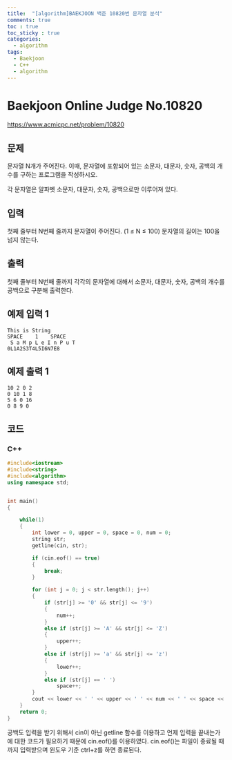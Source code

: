 ```yaml
---
title:  "[algorithm]BAEKJOON 백준 10820번 문자열 분석"
comments: true
toc : true
toc_sticky : true
categories:
  - algorithm
tags:
  - Baekjoon
  - C++
  - algorithm
---
```


# Baekjoon Online Judge No.10820

<https://www.acmicpc.net/problem/10820>

## 문제

문자열 N개가 주어진다. 이때, 문자열에 포함되어 있는 소문자, 대문자, 숫자, 공백의 개수를 구하는 프로그램을 작성하시오.

각 문자열은 알파벳 소문자, 대문자, 숫자, 공백으로만 이루어져 있다.

## 입력

첫째 줄부터 N번째 줄까지 문자열이 주어진다. (1 ≤ N ≤ 100) 문자열의 길이는 100을 넘지 않는다.

## 출력

첫째 줄부터 N번째 줄까지 각각의 문자열에 대해서 소문자, 대문자, 숫자, 공백의 개수를 공백으로 구분해 출력한다.

## 예제 입력 1 

```
This is String
SPACE    1    SPACE
 S a M p L e I n P u T     
0L1A2S3T4L5I6N7E8
```

## 예제 출력 1 

```
10 2 0 2
0 10 1 8
5 6 0 16
0 8 9 0
```

## 코드

### C++

```c++
#include<iostream>
#include<string>
#include<algorithm>
using namespace std;


int main()
{

	while(1)
	{
		int lower = 0, upper = 0, space = 0, num = 0;
		string str;
		getline(cin, str);

		if (cin.eof() == true)
		{
			break;
		}

		for (int j = 0; j < str.length(); j++)
		{
			if (str[j] >= '0' && str[j] <= '9')
			{
				num++;
			}
			else if (str[j] >= 'A' && str[j] <= 'Z')
			{
				upper++;
			}
			else if (str[j] >= 'a' && str[j] <= 'z')
			{
				lower++;
			}
			else if (str[j] == ' ')
				space++;
		}
		cout << lower << ' ' << upper << ' ' << num << ' ' << space << endl;
	}
	return 0;
}
```

공백도 입력을 받기 위해서 cin이 아닌 getline 함수를 이용하고 언제 입력을 끝내는가에 대한 코드가 필요하기 때문에 cin.eof()를 이용하였다. cin.eof()는 파일이 종료될 때까지 입력받으며 윈도우 기준 ctrl+z를 하면 종료된다.

